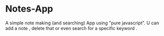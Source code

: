 # Notes-App
A simple note making (and searching) App using "pure javascript". U can add a note , delete that or even search for a specific keyword .
